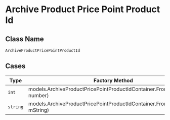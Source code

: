 
# Archive Product Price Point Product Id

## Class Name

`ArchiveProductPricePointProductId`

## Cases

| Type | Factory Method |
|  --- | --- |
| `int` | models.ArchiveProductPricePointProductIdContainer.FromNumber(int number) |
| `string` | models.ArchiveProductPricePointProductIdContainer.FromString(string mString) |

